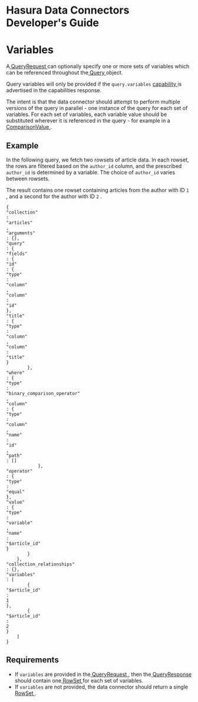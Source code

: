 # Hasura Data Connectors Developer's Guide

# Variables

A[ QueryRequest ](../../reference/types.html#queryrequest)can optionally specify one or more sets of variables which can be referenced throughout the[ Query ](../../reference/types.html#query)object.

Query variables will only be provided if the `query.variables` [ capability ](../capabilities.html)is advertised in the capabilities response.

The intent is that the data connector should attempt to perform multiple versions of the query in parallel - one instance of the query for each set of variables. For each set of variables, each variable value should be substituted wherever it is referenced in the query - for example in a[ ComparisonValue ](../../reference/types.html#comparisonvalue).

## Example

In the following query, we fetch two rowsets of article data. In each rowset, the rows are filtered based on the `author_id` column, and the prescribed `author_id` is determined by a variable. The choice of `author_id` varies between rowsets.

The result contains one rowset containing articles from the author with ID `1` , and a second for the author with ID `2` .

```
{
"collection"
:
"articles"
,
"arguments"
: {},
"query"
: {
"fields"
: {
"id"
: {
"type"
:
"column"
,
"column"
:
"id"
},
"title"
: {
"type"
:
"column"
,
"column"
:
"title"
}
        },
"where"
: {
"type"
:
"binary_comparison_operator"
,
"column"
: {
"type"
:
"column"
,
"name"
:
"id"
,
"path"
: []
            },
"operator"
: {
"type"
:
"equal"
},
"value"
: {
"type"
:
"variable"
,
"name"
:
"$article_id"
}
        }
    },
"collection_relationships"
: {},
"variables"
: [
        {
"$article_id"
:
1
},
        {
"$article_id"
:
2
}
    ]
}
```

## Requirements

- If `variables` are provided in the[ QueryRequest ](../../reference/types.html#queryrequest), then the[ QueryResponse ](../../reference/types.html#queryresponse)should contain one[ RowSet ](../../reference/types.html#rowset)for each set of variables.
- If `variables` are not provided, the data connector should return a single[ RowSet ](../../reference/types.html#rowset).

